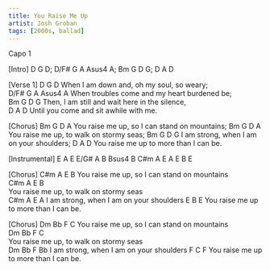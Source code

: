 ```yaml
---
title: You Raise Me Up
artist: Josh Groban
tags: [2000s, ballad]
---
```

Capo 1

[Intro] D G D; D/F# G A Asus4 A; Bm G D G; D A D

[Verse 1]
            D        G               D
When I am down and, oh my soul, so weary;             
              D/F#      G           A   Asus4     A
When troubles come and my heart burdened be;     
             Bm        G              D       G
Then, I am still and wait here in the silence,   
            D      A              D
Until you come and sit awhile with me.              

[Chorus]
             Bm     G              D            A
You raise me up, so I can stand on mountains;
             Bm     G              D         A    
You raise me up, to walk on stormy seas;
     Bm           G             D       G
I am strong, when I am on your shoulders;
             D     A               D
You raise me up to more than I can be.

[Instrumental]
E    A    E
E/G# A    B  Bsus4  B
C#m  A    E  A
E    B    E

[Chorus]
             C#m    A              E            B
You raise me up, so I can stand on mountains                           
             C#m     A              E         B    
You raise me up, to walk on stormy seas           
       C#m        A              E      A
I am strong, when I am on your shoulders
             E       B               E
You raise me up to more than I can be.

[Chorus]
             Dm     Bb                F            C
You raise me up, so I can stand on mountains                           
             Dm     Bb              F         C    
You raise me up, to walk on stormy seas           
       Dm         Bb            F        Bb
I am strong, when I am on your shoulders
             F       C               F
You raise me up to more than I can be.
